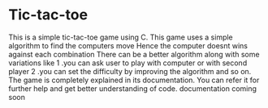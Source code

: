 # Tic-tac-toe
This is a simple tic-tac-toe game using C.
This game uses a simple algorithm to find the computers move
Hence the computer doesnt wins against each combination
There can be a better algorithm along with some variations 
like 1 .you can ask user to play with computer or with second player
     2 .you can set the difficulty by improving the algorithm
and so on.
The game is completely explained in its documentation.
You can refer it for further help and get better understanding of code.
documentation coming soon
